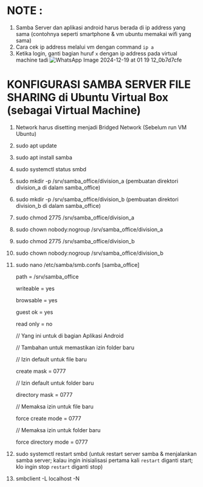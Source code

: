 # NOTE :
1. Samba Server dan aplikasi android harus berada di ip address yang sama (contohnya seperti smartphone & vm ubuntu memakai wifi yang sama)
2. Cara cek ip address melalui vm dengan command `ip a`
3. Ketika login, ganti bagian huruf `x` dengan ip address pada virtual machine tadi
![WhatsApp Image 2024-12-19 at 01 19 12_0b7d7cfe](https://github.com/user-attachments/assets/8a8ddcf9-9931-4077-bf77-8a9545e7bb03)



# KONFIGURASI SAMBA SERVER FILE SHARING di Ubuntu Virtual Box (sebagai Virtual Machine)
1. Network harus disetting menjadi Bridged Network (Sebelum run VM Ubuntu)
2. sudo apt update
3. sudo apt install samba
4. sudo systemctl status smbd
5. sudo mkdir -p /srv/samba_office/division_a		(pembuatan direktori division_a di dalam samba_office)
6. sudo mkdir -p /srv/samba_office/division_b		(pembuatan direktori division_b di dalam samba_office)

7. sudo chmod 2775 /srv/samba_office/division_a
8. sudo chown nobody:nogroup /srv/samba_office/division_a

9. sudo chmod 2775 /srv/samba_office/division_b
10. sudo chown nobody:nogroup /srv/samba_office/division_b

11. sudo nano /etc/samba/smb.confs
[samba_office]

    path = /srv/samba_office

    writeable = yes

    browsable = yes

    guest ok = yes

    read only = no

    // Yang ini untuk di bagian Aplikasi Android

    // Tambahan untuk memastikan izin folder baru

    // Izin default untuk file baru  

    create mask = 0777

    // Izin default untuk folder baru        

    directory mask = 0777

    // Memaksa izin untuk file baru

    force create mode = 0777

    // Memaksa izin untuk folder baru

    force directory mode = 0777


13. sudo systemctl restart smbd		(untuk restart server samba & menjalankan samba server; kalau ingin inisialisasi pertama kali `restart` diganti start; klo ingin stop `restart` diganti stop)	
14. smbclient -L  localhost -N

